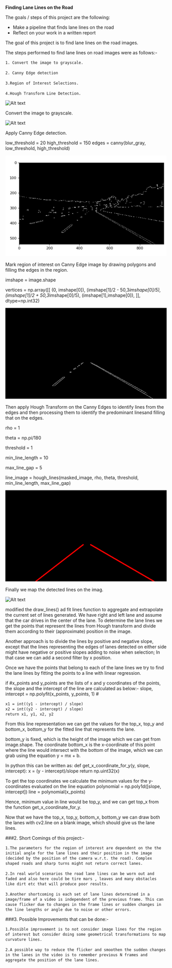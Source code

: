 

**Finding Lane Lines on the Road**

The goals / steps of this project are the following:
* Make a pipeline that finds lane lines on the road
* Reflect on your work in a written report

The goal of this project is to find lane lines on the road images.

The steps performed to find lane lines on road images were as follows:-

    1. Convert the image to grayscale.
    
    2. Canny Edge detection
    
    3.Region of Interest Selections.
    
    4.Hough Transform Line Detection.
    

![Alt text](/test_images/solidWhiteCurve.jpg?raw=true)


Convert the image to grayscale.


![Alt text](/examples/grayscale.jpg?raw=true)


Apply Canny Edge detection.

low_threshold = 20
high_threshold = 150
edges = canny(blur_gray, low_threshold, high_threshold)

![Alt text](/examples/canny_threshold.png?raw=true)


Mark region of interest on Canny Edge image by drawing polygons and filling the edges in the region.

imshape = image.shape

vertices = np.array([[
            (0, imshape[0]),
            (imshape[1]/2 - 50,3*imshape[0]/5),
            (imshape[1]/2 + 50,3*imshape[0]/5),
            (imshape[1],imshape[0]),
        ]], dtype=np.int32)
        
![Alt text](/examples/masked.jpg.png?raw=true)



Then apply Hough Transform on the Canny Edges to identify lines from the edges and then processing them to identify the predominant linesand filling that on the edges. 

rho = 1

theta = np.pi/180

threshold = 1

min_line_length = 10

max_line_gap = 5

line_image = hough_lines(masked_image, rho, theta, threshold, min_line_length, max_line_gap)

![Alt text](/examples/hough.jpg.png?raw=true)



Finally we map the detected lines on the imag.

![Alt text](/examples/laneLines_thirdPass.jpg?raw=true)


modified the draw_lines() ad fit lines function to aggregate and extrapolate the current set of lines generated. We have right and left lane and assume that the car drives in the center of the lane. To determine the lane lines we get the points that represent the lines from Hough transform and divide them according to their (approximate) position in the image.

Another approach is to divide the lines by positive and negative slope, except that the lines representing the edges of lanes detected on either side might have negative or positive slopes adding to noise when selection; In that case we can add a second filter by x position.

Once we have the points that belong to each of the lane lines we try to find the lane lines by fitting the points to a line with linear regression.

if #x_points and y_points are the lists of x and y coordinates of the points,
the slope and the intercept of the line are calculated as below:-
slope, intercept = np.polyfit(x_points, y_points, 1)  # 

    x1 = int((y1 - intercept) / slope)
    x2 = int((y2 - intercept) / slope)
    return x1, y1, x2, y2
    
From this line representation we can get the values for the top_x, top_y and bottom_x, bottom_y for the fitted line that represents the lane.

bottom_y is fixed, which is the height of the image which we can get from image.shape. 
The coordinate bottom_x is the x-coordinate of this point where the line would intersect with the bottom of the image,
which we can grab using the equation y = mx + b. 

In python this can be written as:
  def get_x_coordinate_for_y(y, slope, intercept):
      x = (y - intercept)/slope
      return np.uint32(x)


To get the top coordinates we calculate the minimum values for the y-coordinates evaluated on the line equation
polynomial = np.poly1d([slope, intercept])
line = polynomial(x_points)

Hence, minimum value in line would be top_y, and we can get top_x from the function get_x_coordinate_for_y.

Now that we have the top_x, top_y, bottom_x, bottom_y we can draw both the lanes with cv2.line on a blank image, which should give us the lane lines.


###2. Short Comings of this project:-

    1.The parameters for the region of interest are dependent on the the initial angle for the lane lines and their position in the image (decided by the position of the camera w.r.t. the road). Complex shaped roads and sharp turns might not return correct lanes.
    
    2.In real world scenarios the road lane lines can be worn out and faded and also here could be tire mars , leaves and many obstacles like dirt etc that will produce poor results.
    
    3.Another shortcoming is each set of lane lines determined in a image/frame of a video is independent of the previous frame. This can cause flicker due to changes in the frame lines or sudden changes in the line lengths or angle due to noise or other errors.

    
   
###3. Possible Improvements that can be done:-

    1.Possible improvement is to not consider image lines for the region of interest but consider doing some geometrical transformations to map curvature lines. 
    
    2.A possible way to reduce the flicker and smoothen the sudden changes in the lanes in the video is to remember previous N frames and aggregate the position of the lane lines.

